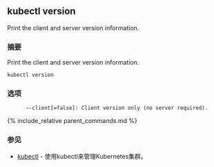 ---
---

## kubectl version

Print the client and server version information.

### 摘要


Print the client and server version information.

```
kubectl version
```

### 选项

```
      --client[=false]: Client version only (no server required).
```

{% include_relative parent_commands.md %}

### 参见

* [kubectl](/docs/user-guide/kubectl/kubectl/)	 - 使用kubectl来管理Kubernetes集群。


